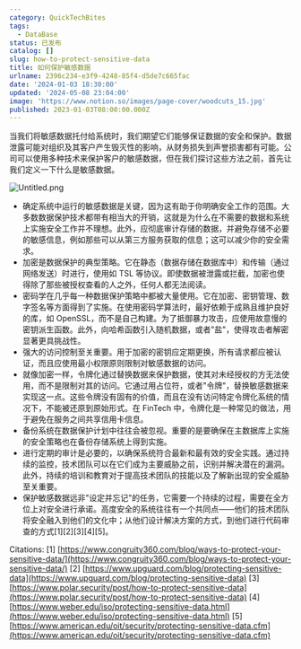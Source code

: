 ```yaml
---
category: QuickTechBites
tags:
  - DataBase
status: 已发布
catalog: []
slug: how-to-protect-sensitive-data
title: 如何保护敏感数据
urlname: 2396c234-e3f9-4248-85f4-d5de7c665fac
date: '2024-01-03 18:30:00'
updated: '2024-05-08 23:04:00'
image: 'https://www.notion.so/images/page-cover/woodcuts_15.jpg'
published: 2023-01-03T08:00:00.000Z
---
```


当我们将敏感数据托付给系统时，我们期望它们能够保证数据的安全和保护。数据泄露可能对组织及其客户产生毁灭性的影响，从财务损失到声誉损害都有可能。公司可以使用多种技术来保护客户的敏感数据，但在我们探讨这些方法之前，首先让我们定义一下什么是敏感数据。


![Untitled.png](https://prod-files-secure.s3.us-west-2.amazonaws.com/5d24fe63-e567-4804-86f9-9fdc62e13082/aa7e6578-50d6-4f37-a4e4-28071bd0fba3/Untitled.png?X-Amz-Algorithm=AWS4-HMAC-SHA256&X-Amz-Content-Sha256=UNSIGNED-PAYLOAD&X-Amz-Credential=ASIAZI2LB4662BX565WG%2F20250204%2Fus-west-2%2Fs3%2Faws4_request&X-Amz-Date=20250204T213244Z&X-Amz-Expires=3600&X-Amz-Security-Token=IQoJb3JpZ2luX2VjEB0aCXVzLXdlc3QtMiJHMEUCIQDQPTj2vrmVvRsCqiHzkCQIZYDec3oaZaENRsu3eootVAIgDikmBSI1vmZglUcgd%2Bi7MkkGZctEdJazXJ8umWjCZw8q%2FwMINhAAGgw2Mzc0MjMxODM4MDUiDCmqm5KMhQcB8dbzeyrcA%2FcQ99b78X52a5A2QUJeI%2Fh0pEAUo1Q7OHwpkzwzE%2BxtdUX9xFmoO3HBXDkjsYetzIfY0lQpQv5FDSdhBoH7pm5ufU3vOfm%2B6ZWd51Bx50PUjLgOLQ7DqbkawSLpGP4ICEolQnOkv4mPasuKRfQ6jvsz2Cinbf762zEQ5pAXJSvNvB8fsDzlJ1pUTWz8iWRoBJqFIFjYUNZ%2B%2FEiDyhg1uAyGrj3KNnallRwLK33qWmv76xi7QkAqaVhhnyD8p%2FTFga9FcX685l854DWhejDR0910WpGtKVLy%2FNybStQ7UGyk2g2x%2FIL24LN9tKGrVtETQlX8VV1ZgQkffH2fzigwBd6Ix7CtVdItI%2BDybYghS11djBsE1oY6yQDoM0iMkmsi8g1udSaik2ewa2JhehafmhVDFesq8tNFeGBVEBsVXIkZBspXKUhTqr8smWBCNCNe8NQYWA2HZJEN47zYUk8UFACRYVDOVz1C8QAtwUJuiyPP0RhS%2B1HZ2Je55A%2B6UaViZNfAKSLqYhjp75VBA4AIXf2NbCBn%2BIawVrlTsyP4PgTVu49nz1ConWaaonsA61%2B1%2FiM8uOTfe9cBgYeIJx0np7e4pdoYxNyzrBiqMUTei3ecoqnoorI8KgT%2F4FUJML%2F%2Bib0GOqUBh7VUhXoENwDV0r3zrW9d9DD3v5jBStbNAph3XyN03LorpXpctw2%2FGMTwYG8niDtYXaPkhyQy7IrKrTD2B1VlT9SoKuk5%2BMa6Z2dFOEQpcvGjwb%2F32mavCEFdkWetKEGeA3XysqZhwL11Z6m4hjmD6d3ZQEQEma%2FxPoDD6AmPUTW6QRKrJRK%2BSR3rOUez628x7xJ7WlvVoqJyMH0sQehyj4E0PsGR&X-Amz-Signature=bb0ae3b9405eb4780ac364c785643eaf4dee1c80741cd030aada52523f929c57&X-Amz-SignedHeaders=host&x-id=GetObject)

- 确定系统中运行的敏感数据是关键，因为这有助于你明确安全工作的范围。大多数数据保护技术都带有相当大的开销，这就是为什么在不需要的数据和系统上实施安全工作并不理想。此外，应彻底审计存储的数据，并避免存储不必要的敏感信息，例如那些可以从第三方服务获取的信息；这可以减少你的安全需求。
- 加密是数据保护的典型策略。它在静态（数据存储在数据库中）和传输（通过网络发送）时进行，使用如 TSL 等协议。即使数据被泄露或拦截，加密也使得除了那些被授权查看的人之外，任何人都无法阅读。
- 密码学在几乎每一种数据保护策略中都被大量使用。它在加密、密钥管理、数字签名等方面得到了实施。在使用密码学算法时，最好依赖于成熟且维护良好的库，如 OpenSSL，而不是自己构建。为了抵御暴力攻击，应使用故意慢的密钥派生函数。此外，向哈希函数引入随机数据，或者"盐"，使得攻击者解密显著更具挑战性。
- 强大的访问控制至关重要。用于加密的密钥应定期更换，所有请求都应被认证，而且应使用最小权限原则限制对敏感数据的访问。
- 就像加密一样，令牌化通过替换数据来保护数据，使其对未经授权的方无法使用，而不是限制对其的访问。它通过用占位符，或者"令牌"，替换敏感数据来实现这一点。这些令牌没有固有的价值，而且在没有访问特定令牌化系统的情况下，不能被还原到原始形式。在 FinTech 中，令牌化是一种常见的做法，用于避免在服务之间共享信用卡信息。
- 备份系统在数据保护计划中往往会被忽视。重要的是要确保在主数据库上实施的安全策略也在备份存储系统上得到实施。
- 进行定期的审计是必要的，以确保系统符合最新和最有效的安全实践。通过持续的监控，技术团队可以在它们成为主要威胁之前，识别并解决潜在的漏洞。此外，持续的培训和教育对于提高技术团队的技能以及了解新出现的安全威胁至关重要。
- 保护敏感数据远非"设定并忘记"的任务，它需要一个持续的过程，需要在全方位上对安全进行承诺。高度安全的系统往往有一个共同点——他们的技术团队将安全融入到他们的文化中；从他们设计解决方案的方式，到他们进行代码审查的方式[1][2][3][4][5]。

Citations:
[1] [https://www.congruity360.com/blog/ways-to-protect-your-sensitive-data/](https://www.congruity360.com/blog/ways-to-protect-your-sensitive-data/)
[2] [https://www.upguard.com/blog/protecting-sensitive-data](https://www.upguard.com/blog/protecting-sensitive-data)
[3] [https://www.polar.security/post/how-to-protect-sensitive-data](https://www.polar.security/post/how-to-protect-sensitive-data)
[4] [https://www.weber.edu/iso/protecting-sensitive-data.html](https://www.weber.edu/iso/protecting-sensitive-data.html)
[5] [https://www.american.edu/oit/security/protecting-sensitive-data.cfm](https://www.american.edu/oit/security/protecting-sensitive-data.cfm)

